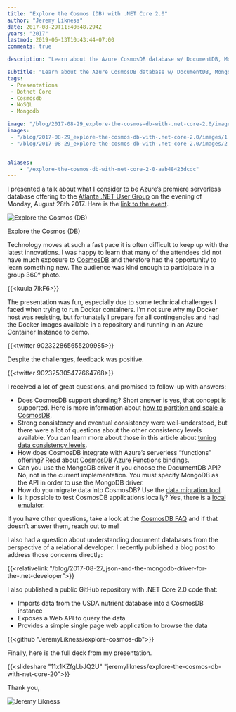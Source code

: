 ```yaml
---
title: "Explore the Cosmos (DB) with .NET Core 2.0"
author: "Jeremy Likness"
date: 2017-08-29T11:40:48.294Z
years: "2017"
lastmod: 2019-06-13T10:43:44-07:00
comments: true

description: "Learn about the Azure CosmosDB database w/ DocumentDB, MongoDB, Gremlin (Graph) and Table storage APIs and .NET Core 2.0 examples."

subtitle: "Learn about the Azure CosmosDB database w/ DocumentDB, MongoDB, Gremlin (Graph) and Table storage APIs and .NET Core 2.0 examples."
tags:
 - Presentations 
 - Dotnet Core 
 - Cosmosdb 
 - NoSQL 
 - Mongodb 

image: "/blog/2017-08-29_explore-the-cosmos-db-with-.net-core-2.0/images/1.png" 
images:
 - "/blog/2017-08-29_explore-the-cosmos-db-with-.net-core-2.0/images/1.png" 
 - "/blog/2017-08-29_explore-the-cosmos-db-with-.net-core-2.0/images/2.gif" 


aliases:
    - "/explore-the-cosmos-db-with-net-core-2-0-aab48423dcdc"
---
```


I presented a talk about what I consider to be Azure’s premiere serverless database offering to the [Atlanta .NET User Group](https://www.meetup.com/Atlanta-Net-User-Group/) on the evening of Monday, August 28th 2017. Here is the [link to the event](https://www.meetup.com/Atlanta-Net-User-Group/events/242342714/).

![Explore the Cosmos (DB)](/blog/2017-08-29_explore-the-cosmos-db-with-.net-core-2.0/images/1.png)
<figcaption>Explore the Cosmos (DB)</figcaption>

Technology moves at such a fast pace it is often difficult to keep up with the latest innovations. I was happy to learn that many of the attendees did not have much exposure to [CosmosDB](http://bit.ly/2wexUIF) and therefore had the opportunity to learn something new. The audience was kind enough to participate in a group 360° photo.

{{<kuula 7lkF6>}}

The presentation was fun, especially due to some technical challenges I faced when trying to run Docker containers. I’m not sure why my Docker host was resisting, but fortunately I prepare for all contingencies and had the Docker images available in a repository and running in an Azure Container Instance to demo.

{{<twitter 902322865655209985>}}

Despite the challenges, feedback was positive.

{{<twitter 902325305477664768>}}

I received a lot of great questions, and promised to follow-up with answers:

* Does CosmosDB support sharding? Short answer is yes, that concept is supported. Here is more information about [how to partition and scale a CosmosDB](https://jlik.me/f29).
* Strong consistency and eventual consistency were well-understood, but there were a lot of questions about the other consistency levels available. You can learn more about those in this article about [tuning data consistency levels](https://jlik.me/f3a).
* How does CosmosDB integrate with Azure’s serverless “functions” offering? Read about [CosmosDB Azure Functions bindings](https://jlik.me/f3b).
* Can you use the MongoDB driver if you choose the DocumentDB API? No, not in the current implementation. You must specify MongoDB as the API in order to use the MongoDB driver.
* How do you migrate data into CosmosDB? Use the [data migration tool](https://jlik.me/f3c).
* Is it possible to test CosmosDB applications locally? Yes, there is a [local emulator](https://jlik.me/f3d).

If you have other questions, take a look at the [CosmosDB FAQ](https://jlik.me/f3e) and if that doesn’t answer them, reach out to me!

I also had a question about understanding document databases from the perspective of a relational developer. I recently published a blog post to address those concerns directly:

{{<relativelink "/blog/2017-08-27_json-and-the-mongodb-driver-for-the-.net-developer">}}

I also published a public GitHub repository with .NET Core 2.0 code that:

* Imports data from the USDA nutrient database into a CosmosDB instance
* Exposes a Web API to query the data
* Provides a simple single page web application to browse the data

{{<github "JeremyLikness/explore-cosmos-db">}}

Finally, here is the full deck from my presentation.

{{<slideshare "11x1KZfgLbJQ2U" "jeremylikness/explore-the-cosmos-db-with-net-core-20">}}

Thank you,

![Jeremy Likness](/blog/2017-08-29_explore-the-cosmos-db-with-.net-core-2.0/images/2.gif)
